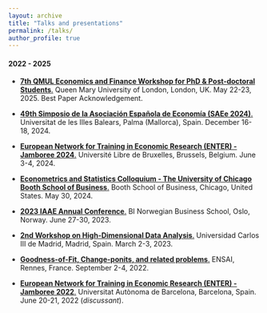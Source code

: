 ```yaml
---
layout: archive
title: "Talks and presentations"
permalink: /talks/
author_profile: true
---
```


#### 2022 - 2025
+ [**7th QMUL Economics and Finance Workshop for PhD & Post-doctoral Students**.](https://www.qmul.ac.uk/sef/events/conferences/items/7th-qmul-economics-and-finance-workshop-for-phd--post-doctoral-students.html) Queen Mary University of London, London, UK. May 22-23, 2025. Best Paper Acknowledgement.
  
+ [**49th Simposio de la Asociación Española de Economía (SAEe 2024)**.](https://asesec.org/simposio-de-la-asociacion-espanola-de-economia/) Universitat de les Illes Balears, Palma (Mallorca), Spain. December 16-18, 2024.
  
+ [**European Network for Training in Economic Research (ENTER) - Jamboree 2024**.](https://drive.google.com/file/d/1VtVmjw2Qd_ar4r7o6M6Jry1PS9UR0a5p/view?usp=sharing) Université Libre de Bruxelles, Brussels, Belgium. June 3-4, 2024.
  
+ [**Econometrics and Statistics Colloquium - The University of Chicago Booth School of Business**.](https://www.chicagobooth.edu/faculty/research-workshops/econometrics-and-statistics) Booth School of Business, Chicago, United States. May 30, 2024.

+ [**2023 IAAE Annual Conference**.](https://www.bi.edu/about-bi/events/2023/june/iaae2023/) BI Norwegian Business School, Oslo, Norway. June 27-30, 2023.
 
+ [**2nd Workshop on High-Dimensional Data Analysis**.](https://sites.google.com/view/high-dimensional-data/) Universidad Carlos III de Madrid, Madrid, Spain. March 2-3, 2023. 

+ [**Goodness-of-Fit, Change-ponits, and related problems**.](https://ensai.fr/en/event/gofcp-2022/) ENSAI, Rennes, France. September 2-4, 2022.

+ [**European Network for Training in Economic Research (ENTER) - Jamboree 2022**.](https://drive.google.com/file/d/1CL2nxTXYBvwoeLGXm0SIyFKpWZJp4r8v/view) Universitat Autònoma de Barcelona, Barcelona, Spain. June 20-21, 2022 (*discussant*).
 
 


